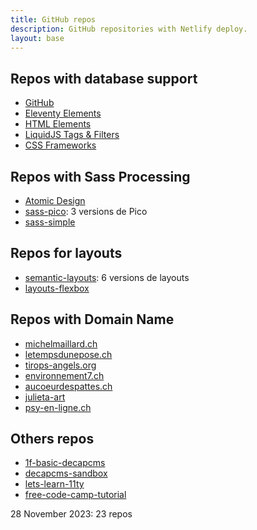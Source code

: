 ```yaml
---
title: GitHub repos
description: GitHub repositories with Netlify deploy.
layout: base
---
```

## Repos with database support

- [GitHub](https://database-github.netlify.app/)
- [Eleventy Elements](https://database-eleventy.netlify.app/)
- [HTML Elements](https://database-html.netlify.app/)
- [LiquidJS Tags & Filters](https://database-liquid.netlify.app/)
- [CSS Frameworks](https://database-css-frameworks.netlify.app/)

## Repos with Sass Processing

- [Atomic Design](https://sass-atomic-design.netlify.app/)
- [sass-pico](https://sass-pico.netlify.app/): 3 versions de Pico
- [sass-simple](https://sass-simple.netlify.app/)

## Repos for layouts

- [semantic-layouts](https://semantic-layouts.netlify.app/): 6 versions de layouts
- [layouts-flexbox](https://layouts-flexbox.netlify.app/)

## Repos with Domain Name

- [michelmaillard.ch](https://michelmaillard.ch/)
- [letempsdunepose.ch](https://letempsdunepose.ch/)
- [tirops-angels.org](https://www.tirops-angels.org/)
- [environnement7.ch](https://www.environnement7.ch/)
- [aucoeurdespattes.ch](https://www.aucoeurdespattes.ch/)
- [julieta-art](https://julieta-art.netlify.app/)
- [psy-en-ligne.ch](https://psy-en-ligne.ch/)

## Others repos

- [1f-basic-decapcms](https://1f-basic-decapcms.netlify.app/)
- [decapcms-sandbox](https://decapcms-sandbox.netlify.app/)
- [lets-learn-11ty](https://lets-learn-11ty.netlify.app/)
- [free-code-camp-tutorial](https://free-code-camp-tutorial.netlify.app/)

28 November 2023: 23 repos